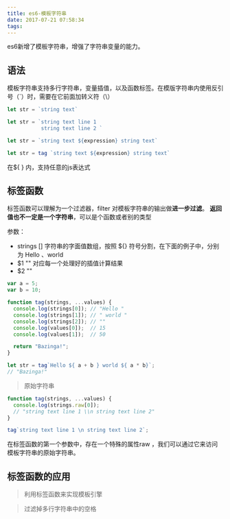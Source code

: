 ```yaml
---
title: es6-模板字符串
date: 2017-07-21 07:58:34
tags:
---
```


es6新增了模板字符串，增强了字符串变量的能力。


## 语法

模板字符串支持多行字符串，变量插值，以及函数标签。在模版字符串内使用反引号（`）时，需要在它前面加转义符（\）

```javascript
let str = `string text`

let str = `string text line 1
           string text line 2 `

let str = `string text ${expression} string text`

let str = tag `string text ${expression} string text`

 ```

 在${ } 内，支持任意的js表达式  

 ## 标签函数

标签函数可以理解为一个过滤器，filter 对模板字符串的输出做**进一步过滤**。
**返回值也不一定是一个字符串**，可以是个函数或者别的类型

参数：
 * strings [] 字符串的字面值数组，按照 ${} 符号分割，在下面的例子中，分别为 Hello 、world
 * $1 ""  对应每一个处理好的插值计算结果
 * $2  ""

```javascript
var a = 5;
var b = 10;

function tag(strings, ...values) {
  console.log(strings[0]); // "Hello "
  console.log(strings[1]); // " world "
  console.log(strings[2]); // ""
  console.log(values[0]);  // 15
  console.log(values[1]);  // 50

  return "Bazinga!";
}

let str = tag`Hello ${ a + b } world ${ a * b}`;
// "Bazinga!"

```

> 原始字符串

```javascript
function tag(strings, ...values) {
  console.log(strings.raw[0]); 
  // "string text line 1 \\n string text line 2"
}

tag`string text line 1 \n string text line 2`;
```
在标签函数的第一个参数中，存在一个特殊的属性raw ，我们可以通过它来访问模板字符串的原始字符串。

## 标签函数的应用

> 利用标签函数来实现模板引擎

> 过滤掉多行字符串中的空格